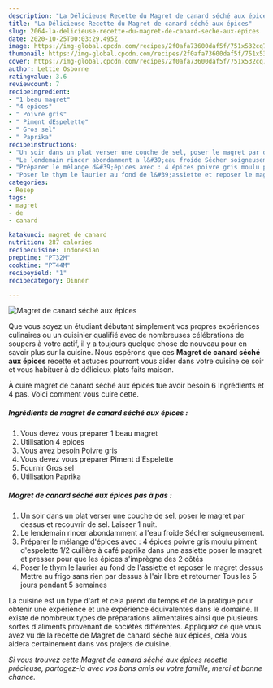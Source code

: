 ```yaml
---
description: "La Délicieuse Recette du Magret de canard séché aux épices"
title: "La Délicieuse Recette du Magret de canard séché aux épices"
slug: 2064-la-delicieuse-recette-du-magret-de-canard-seche-aux-epices
date: 2020-10-25T00:03:29.495Z
image: https://img-global.cpcdn.com/recipes/2f0afa73600daf5f/751x532cq70/magret-de-canard-seche-aux-epices-photo-principale-de-la-recette.jpg
thumbnail: https://img-global.cpcdn.com/recipes/2f0afa73600daf5f/751x532cq70/magret-de-canard-seche-aux-epices-photo-principale-de-la-recette.jpg
cover: https://img-global.cpcdn.com/recipes/2f0afa73600daf5f/751x532cq70/magret-de-canard-seche-aux-epices-photo-principale-de-la-recette.jpg
author: Lettie Osborne
ratingvalue: 3.6
reviewcount: 7
recipeingredient:
- "1 beau magret"
- "4 epices"
- " Poivre gris"
- " Piment dEspelette"
- " Gros sel"
- " Paprika"
recipeinstructions:
- "Un soir dans un plat verser une couche de sel, poser le magret par dessus et recouvrir de sel. Laisser 1 nuit."
- "Le lendemain rincer abondamment a l&#39;eau froide Sécher soigneusement."
- "Préparer le mélange d&#39;épices avec : 4 épices poivre gris moulu piment d&#39;espelette 1/2 cuillère à café paprika dans une assiette poser le magret et presser pour que les épices s&#39;imprègne des 2 côtés"
- "Poser le thym le laurier au fond de l&#39;assiette et reposer le magret dessus Mettre au frigo sans rien par dessus à l&#39;air libre et retourner Tous les 5 jours pendant 5 semaines"
categories:
- Resep
tags:
- magret
- de
- canard

katakunci: magret de canard 
nutrition: 287 calories
recipecuisine: Indonesian
preptime: "PT32M"
cooktime: "PT44M"
recipeyield: "1"
recipecategory: Dinner

---
```



![Magret de canard séché aux épices](https://img-global.cpcdn.com/recipes/2f0afa73600daf5f/751x532cq70/magret-de-canard-seche-aux-epices-photo-principale-de-la-recette.jpg)

Que vous soyez un étudiant débutant simplement vos propres expériences culinaires ou un cuisinier qualifié avec de nombreuses célébrations de soupers à votre actif, il y a toujours quelque chose de nouveau pour en savoir plus sur la cuisine. Nous espérons que ces <strong> Magret de canard séché aux épices </strong> recette et astuces pourront vous aider dans votre cuisine ce soir et vous habituer à de délicieux plats faits maison.

<!--inarticleads1-->

À cuire magret de canard séché aux épices tue avoir besoin 6 Ingrédients et 4 pas. Voici comment vous cuire cette.

##### Ingrédients de magret de canard séché aux épices :

1. Vous devez vous préparer 1 beau magret
1. Utilisation 4 epices
1. Vous avez besoin  Poivre gris
1. Vous devez vous préparer  Piment d&#39;Espelette
1. Fournir  Gros sel
1. Utilisation  Paprika




<!--inarticleads2-->

##### Magret de canard séché aux épices pas à pas :

1. Un soir dans un plat verser une couche de sel, poser le magret par dessus et recouvrir de sel. Laisser 1 nuit.
1. Le lendemain rincer abondamment a l&#39;eau froide Sécher soigneusement.
1. Préparer le mélange d&#39;épices avec : 4 épices poivre gris moulu piment d&#39;espelette 1/2 cuillère à café paprika dans une assiette poser le magret et presser pour que les épices s&#39;imprègne des 2 côtés
1. Poser le thym le laurier au fond de l&#39;assiette et reposer le magret dessus Mettre au frigo sans rien par dessus à l&#39;air libre et retourner Tous les 5 jours pendant 5 semaines




<!--inarticleads1-->

<p>
La cuisine est un type d'art et cela prend du temps et de la pratique pour obtenir une expérience et une expérience équivalentes dans le domaine. Il existe de nombreux types de préparations alimentaires ainsi que plusieurs sortes d'aliments provenant de sociétés différentes. Appliquez ce que vous avez vu de la recette de Magret de canard séché aux épices, cela vous aidera certainement dans vos projets de cuisine.
</p>

<p>
<i>Si vous trouvez cette Magret de canard séché aux épices recette précieuse, partagez-la avec vos bons amis ou votre famille, merci et bonne chance.</i>
</p>
